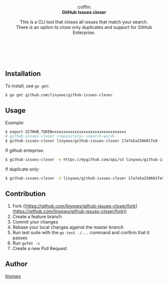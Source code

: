 <p align="center"><br><br><br><br>
:coffin:<br>
<b>GitHub Issues closer</b>
</p>

<p align="center">
This is a CLI tool that closes all issues that match your search. <br>
There is an option to close only duplicates and support for GitHub Enterprise.
</p><br><br><br><br>

Installation
--

To install, use `go get`:

```sh
$ go get github.com/linyows/github-issues-closer
```

Usage
--

Example:

```sh
$ export GITHUB_TOKEN=xxxxxxxxxxxxxxxxxxxxxxxxxxxxxxxx
# github-issues-closer <repository> <search-word>
$ github-issues-closer linyows/github-issues-closer 17a7a5a250601fe9
```

If github enteprise:

```sh
$ github-issues-closer -e https://mygithub.com/api/v3 linyows/github-issues-closer 17a7a5a250601fe9
```

If duplicate only:

```sh
$ github-issues-closer -d linyows/github-issues-closer 17a7a5a250601fe9
```

Contribution
------------

1. Fork ([https://github.com/linyows/github-issues-closer/fork](https://github.com/linyows/github-issues-closer/fork))
1. Create a feature branch
1. Commit your changes
1. Rebase your local changes against the master branch
1. Run test suite with the `go test ./...` command and confirm that it passes
1. Run `gofmt -s`
1. Create a new Pull Request

Author
------

[linyows](https://github.com/linyows)

